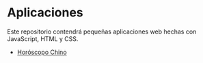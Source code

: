 # Aplicaciones

Este repositorio contendrá pequeñas aplicaciones web hechas con JavaScript, HTML y CSS.

- [Horóscopo Chino]("HoroscopoChino/")
